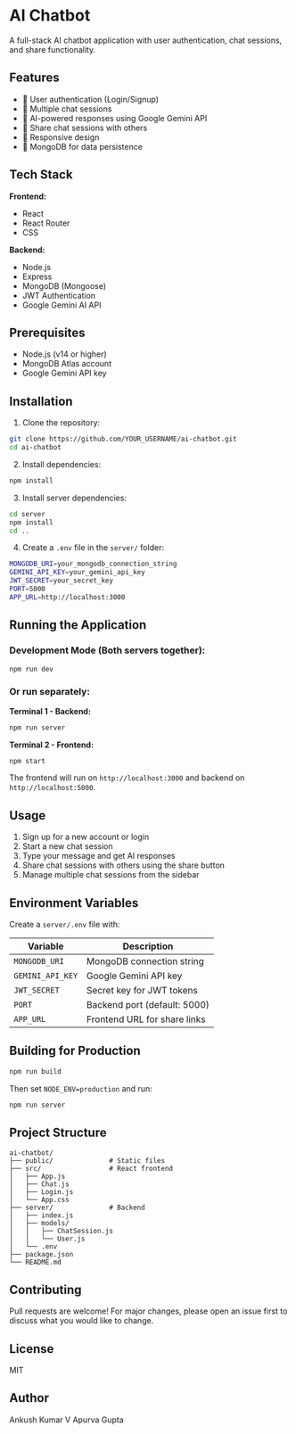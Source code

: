 # AI Chatbot

A full-stack AI chatbot application with user authentication, chat sessions, and share functionality.

## Features

- 🔐 User authentication (Login/Signup)
- 💬 Multiple chat sessions
- 🤖 AI-powered responses using Google Gemini API
- 🔗 Share chat sessions with others
- 📱 Responsive design
- 💾 MongoDB for data persistence

## Tech Stack

**Frontend:**
- React
- React Router
- CSS

**Backend:**
- Node.js
- Express
- MongoDB (Mongoose)
- JWT Authentication
- Google Gemini AI API

## Prerequisites

- Node.js (v14 or higher)
- MongoDB Atlas account
- Google Gemini API key

## Installation

1. Clone the repository:
```bash
git clone https://github.com/YOUR_USERNAME/ai-chatbot.git
cd ai-chatbot
```

2. Install dependencies:
```bash
npm install
```

3. Install server dependencies:
```bash
cd server
npm install
cd ..
```

4. Create a `.env` file in the `server/` folder:
```bash
MONGODB_URI=your_mongodb_connection_string
GEMINI_API_KEY=your_gemini_api_key
JWT_SECRET=your_secret_key
PORT=5000
APP_URL=http://localhost:3000
```

## Running the Application

### Development Mode (Both servers together):
```bash
npm run dev
```

### Or run separately:

**Terminal 1 - Backend:**
```bash
npm run server
```

**Terminal 2 - Frontend:**
```bash
npm start
```

The frontend will run on `http://localhost:3000` and backend on `http://localhost:5000`.

## Usage

1. Sign up for a new account or login
2. Start a new chat session
3. Type your message and get AI responses
4. Share chat sessions with others using the share button
5. Manage multiple chat sessions from the sidebar

## Environment Variables

Create a `server/.env` file with:

| Variable | Description |
|----------|-------------|
| `MONGODB_URI` | MongoDB connection string |
| `GEMINI_API_KEY` | Google Gemini API key |
| `JWT_SECRET` | Secret key for JWT tokens |
| `PORT` | Backend port (default: 5000) |
| `APP_URL` | Frontend URL for share links |

## Building for Production

```bash
npm run build
```

Then set `NODE_ENV=production` and run:
```bash
npm run server
```

## Project Structure

```
ai-chatbot/
├── public/              # Static files
├── src/                 # React frontend
│   ├── App.js
│   ├── Chat.js
│   ├── Login.js
│   └── App.css
├── server/              # Backend
│   ├── index.js
│   ├── models/
│   │   ├── ChatSession.js
│   │   └── User.js
│   └── .env
├── package.json
└── README.md
```

## Contributing

Pull requests are welcome! For major changes, please open an issue first to discuss what you would like to change.

## License

MIT

## Author

Ankush Kumar V
Apurva Gupta
